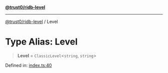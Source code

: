 [**@trust0/ridb-level**](../README.md)

***

[@trust0/ridb-level](../README.md) / Level

# Type Alias: Level

> **Level** = `ClassicLevel`\<`string`, `string`\>

Defined in: [index.ts:40](https://github.com/trust0-project/RIDB/blob/132707f2a67423a7d9b542db2e8d36b2c6b917ad/packages/ridb-level/src/index.ts#L40)
